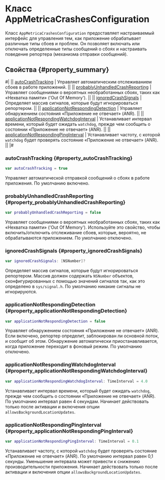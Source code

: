 # Класс AppMetricaCrashesConfiguration

Класс `AppMetricaCrashesConfiguration` предоставляет настраиваемый интерфейс для управления тем, как приложение обрабатывает различные типы сбоев и проблем. Он позволяет включать или отключать определенные типы сообщений о сбоях и настраивать поведение репортера (механизма отправки сообщений).

## Свойства {#property_summary}

#|
|| [autoCrashTracking](#property_autoCrashTracking) | Управляет автоматическим отслеживанием сбоев в работе приложений. ||
|| [probablyUnhandledCrashReporting](#property_probablyUnhandledCrashReporting) | Управляет сообщениями о вероятных необработанных сбоях, таких как «Нехватка памяти» ('Out Of Memory'). ||
|| [ignoredCrashSignals](#property_ignoredCrashSignals) | Определяет массив сигналов, которые будут игнорироваться репортером. ||
|| [applicationNotRespondingDetection](#property_applicationNotRespondingDetection) | Управляет обнаружением состояния «Приложение не отвечает» (ANR). ||
|| [applicationNotRespondingWatchdogInterval](#property_applicationNotRespondingWatchdogInterval) | Устанавливает интервал времени, который будет ожидать `watchdog`, прежде чем сообщить о состоянии «Приложение не отвечает» (ANR). ||
|| [applicationNotRespondingPingInterval](#property_applicationNotRespondingPingInterval) | Устанавливает частоту, с которой `watchdog` будет проверять состояние «Приложение не отвечает» (ANR). ||
|#

### autoCrashTracking {#property_autoCrashTracking} 

```swift translate=no
var autoCrashTracking = true
```

Управляет автоматической отправкой сообщений о сбоях в работе приложения. По умолчанию включено. 

### probablyUnhandledCrashReporting {#property_probablyUnhandledCrashReporting}

```swift translate=no
var probablyUnhandledCrashReporting = false
```

Управляет сообщениями о вероятных необработанных сбоях, таких как «Нехватка памяти» ('Out Of Memory'). Используйте это свойство, чтобы включить/отключить отслеживание сбоев, которые, вероятно, не обрабатываются приложением. По умолчанию отключено.

### ignoredCrashSignals {#property_ignoredCrashSignals}

```swift translate=no
var ignoredCrashSignals: [NSNumber]?
```

Определяет массив сигналов, которые будут игнорироваться репортером. Массив должен содержать `NSNumber` объектов, сконфигурированных с помощью значений сигналов так, как это определено в `sys/signal.h`. По умолчанию никакие сигналы не игнорируются.

### applicationNotRespondingDetection {#property_applicationNotRespondingDetection}

```swift translate=no
var applicationNotRespondingDetection = false
```

Управляет обнаружением состояния «Приложение не отвечает» (ANR). Если включено, репортер определит, заблокирован ли основной поток, и сообщит об этом. Обнаружение автоматически приостанавливается, когда приложение переходит в фоновый режим. По умолчанию отключено.

### applicationNotRespondingWatchdogInterval {#property_applicationNotRespondingWatchdogInterval}

```swift translate=no
var applicationNotRespondingWatchdogInterval: TimeInterval = 4.0
```

Устанавливает интервал времени, который будет ожидать `watchdog`, прежде чем сообщить о состоянии «Приложение не отвечает» (ANR). По умолчанию интервал равен 4 секундам. Начинает действовать только после активации и включения опции `allowsBackgroundLocationUpdates`.

### applicationNotRespondingPingInterval {#property_applicationNotRespondingPingInterval}

```swift translate=no
var applicationNotRespondingPingInterval: TimeInterval = 0.1
```

Устанавливает частоту, с которой `watchdog` будет проверять состояние «Приложение не отвечает» (ANR). По умолчанию интервал равен 0,1 секунды. Уменьшение интервала может привести к снижению производительности приложения. Начинает действовать только после активации и включения опции `allowsBackgroundLocationUpdates`.
